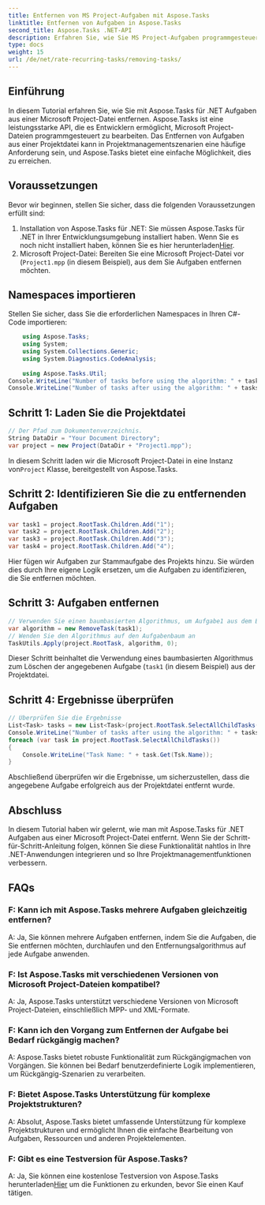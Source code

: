 ```yaml
---
title: Entfernen von MS Project-Aufgaben mit Aspose.Tasks
linktitle: Entfernen von Aufgaben in Aspose.Tasks
second_title: Aspose.Tasks .NET-API
description: Erfahren Sie, wie Sie MS Project-Aufgaben programmgesteuert mit Aspose.Tasks für .NET entfernen. Schritt-für-Schritt-Anleitung mit Codebeispielen im Lieferumfang enthalten.
type: docs
weight: 15
url: /de/net/rate-recurring-tasks/removing-tasks/
---
```

## Einführung
In diesem Tutorial erfahren Sie, wie Sie mit Aspose.Tasks für .NET Aufgaben aus einer Microsoft Project-Datei entfernen. Aspose.Tasks ist eine leistungsstarke API, die es Entwicklern ermöglicht, Microsoft Project-Dateien programmgesteuert zu bearbeiten. Das Entfernen von Aufgaben aus einer Projektdatei kann in Projektmanagementszenarien eine häufige Anforderung sein, und Aspose.Tasks bietet eine einfache Möglichkeit, dies zu erreichen.
## Voraussetzungen
Bevor wir beginnen, stellen Sie sicher, dass die folgenden Voraussetzungen erfüllt sind:
1.  Installation von Aspose.Tasks für .NET: Sie müssen Aspose.Tasks für .NET in Ihrer Entwicklungsumgebung installiert haben. Wenn Sie es noch nicht installiert haben, können Sie es hier herunterladen[Hier](https://releases.aspose.com/tasks/net/).
2. Microsoft Project-Datei: Bereiten Sie eine Microsoft Project-Datei vor (`Project1.mpp` (in diesem Beispiel), aus dem Sie Aufgaben entfernen möchten.

## Namespaces importieren
Stellen Sie sicher, dass Sie die erforderlichen Namespaces in Ihren C#-Code importieren:
```csharp
    using Aspose.Tasks;
    using System;
    using System.Collections.Generic;
    using System.Diagnostics.CodeAnalysis;
    
    using Aspose.Tasks.Util;
Console.WriteLine("Number of tasks before using the algorithm: " + tasks.Count);
Console.WriteLine("Number of tasks after using the algorithm: " + tasks.Count);
```

## Schritt 1: Laden Sie die Projektdatei
```csharp
// Der Pfad zum Dokumentenverzeichnis.
String DataDir = "Your Document Directory";
var project = new Project(DataDir + "Project1.mpp");
```
 In diesem Schritt laden wir die Microsoft Project-Datei in eine Instanz von`Project` Klasse, bereitgestellt von Aspose.Tasks.
## Schritt 2: Identifizieren Sie die zu entfernenden Aufgaben
```csharp
var task1 = project.RootTask.Children.Add("1");
var task2 = project.RootTask.Children.Add("2");
var task3 = project.RootTask.Children.Add("3");
var task4 = project.RootTask.Children.Add("4");
```
Hier fügen wir Aufgaben zur Stammaufgabe des Projekts hinzu. Sie würden dies durch Ihre eigene Logik ersetzen, um die Aufgaben zu identifizieren, die Sie entfernen möchten.
## Schritt 3: Aufgaben entfernen
```csharp
// Verwenden Sie einen baumbasierten Algorithmus, um Aufgabe1 aus dem Baum zu löschen
var algorithm = new RemoveTask(task1);
// Wenden Sie den Algorithmus auf den Aufgabenbaum an
TaskUtils.Apply(project.RootTask, algorithm, 0);
```
Dieser Schritt beinhaltet die Verwendung eines baumbasierten Algorithmus zum Löschen der angegebenen Aufgabe (`task1` (in diesem Beispiel) aus der Projektdatei.
## Schritt 4: Ergebnisse überprüfen
```csharp
// Überprüfen Sie die Ergebnisse
List<Task> tasks = new List<Task>(project.RootTask.SelectAllChildTasks());
Console.WriteLine("Number of tasks after using the algorithm: " + tasks.Count);
foreach (var task in project.RootTask.SelectAllChildTasks())
{
    Console.WriteLine("Task Name: " + task.Get(Tsk.Name));
}
```
Abschließend überprüfen wir die Ergebnisse, um sicherzustellen, dass die angegebene Aufgabe erfolgreich aus der Projektdatei entfernt wurde.

## Abschluss
In diesem Tutorial haben wir gelernt, wie man mit Aspose.Tasks für .NET Aufgaben aus einer Microsoft Project-Datei entfernt. Wenn Sie der Schritt-für-Schritt-Anleitung folgen, können Sie diese Funktionalität nahtlos in Ihre .NET-Anwendungen integrieren und so Ihre Projektmanagementfunktionen verbessern.
## FAQs
### F: Kann ich mit Aspose.Tasks mehrere Aufgaben gleichzeitig entfernen?
A: Ja, Sie können mehrere Aufgaben entfernen, indem Sie die Aufgaben, die Sie entfernen möchten, durchlaufen und den Entfernungsalgorithmus auf jede Aufgabe anwenden.
### F: Ist Aspose.Tasks mit verschiedenen Versionen von Microsoft Project-Dateien kompatibel?
A: Ja, Aspose.Tasks unterstützt verschiedene Versionen von Microsoft Project-Dateien, einschließlich MPP- und XML-Formate.
### F: Kann ich den Vorgang zum Entfernen der Aufgabe bei Bedarf rückgängig machen?
A: Aspose.Tasks bietet robuste Funktionalität zum Rückgängigmachen von Vorgängen. Sie können bei Bedarf benutzerdefinierte Logik implementieren, um Rückgängig-Szenarien zu verarbeiten.
### F: Bietet Aspose.Tasks Unterstützung für komplexe Projektstrukturen?
A: Absolut, Aspose.Tasks bietet umfassende Unterstützung für komplexe Projektstrukturen und ermöglicht Ihnen die einfache Bearbeitung von Aufgaben, Ressourcen und anderen Projektelementen.
### F: Gibt es eine Testversion für Aspose.Tasks?
 A: Ja, Sie können eine kostenlose Testversion von Aspose.Tasks herunterladen[Hier](https://releases.aspose.com/tasks/net/) um die Funktionen zu erkunden, bevor Sie einen Kauf tätigen.